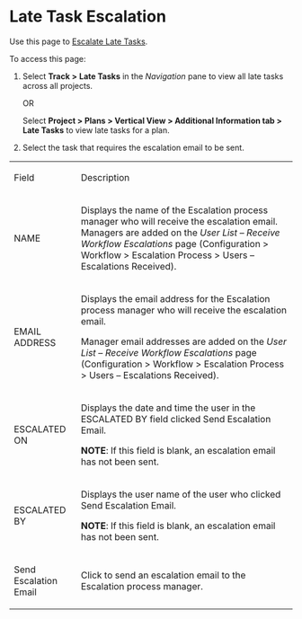 # Late Task Escalation

<div class="use">

Use this page to [Escalate Late
Tasks](../Use_Cases/Escalate_Late_Tasks.htm).

</div>

To access this page:

1.  Select <span style="font-weight: bold;">Track \></span> **Late
    Tasks** in the *Navigation* pane to view all late tasks across all
    projects.
    
    OR
    
    Select **Project \> Plans \> Vertical View \> Additional Information
    tab \> Late Tasks** to view late tasks for a plan.

2.  Select the task that requires the escalation email to be sent.

<table>
<tbody>
<tr class="odd">
<td><p>Field</p></td>
<td><p>Description</p></td>
</tr>
<tr class="even">
<td><p>NAME</p></td>
<td><p>Displays the name of the Escalation process manager who will receive the escalation email. Managers are added on the <em>User List – Receive Workflow Escalations</em> page (Configuration &gt; Workflow &gt; Escalation Process &gt; Users – Escalations Received).</p></td>
</tr>
<tr class="odd">
<td><p>EMAIL ADDRESS</p></td>
<td><p>Displays the email address for the Escalation process manager who will receive the escalation email.</p>
<p>Manager email addresses are added on the <em>User List – Receive Workflow Escalations</em> page (Configuration &gt; Workflow &gt; Escalation Process &gt; Users – Escalations Received).</p></td>
</tr>
<tr class="even">
<td><p>ESCALATED ON</p></td>
<td><p>Displays the date and time the user in the ESCALATED BY field clicked Send Escalation Email.</p>
<p><strong>NOTE</strong>: If this field is blank, an escalation email has not been sent.</p></td>
</tr>
<tr class="odd">
<td><p>ESCALATED BY</p></td>
<td><p>Displays the user name of the user who clicked Send Escalation Email.</p>
<p><strong>NOTE</strong>: If this field is blank, an escalation email has not been sent.</p></td>
</tr>
<tr class="even">
<td><p>Send Escalation Email</p></td>
<td><p>Click to send an escalation email to the Escalation process manager.</p></td>
</tr>
</tbody>
</table>
